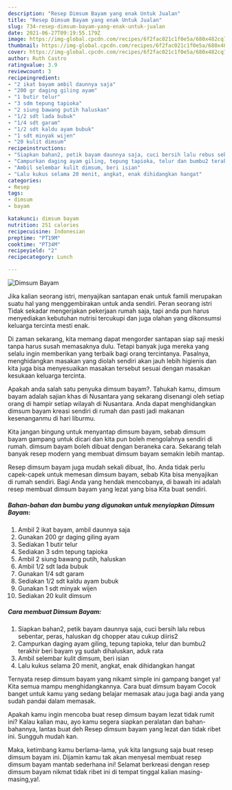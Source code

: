 ```yaml
---
description: "Resep Dimsum Bayam yang enak Untuk Jualan"
title: "Resep Dimsum Bayam yang enak Untuk Jualan"
slug: 734-resep-dimsum-bayam-yang-enak-untuk-jualan
date: 2021-06-27T09:19:55.179Z
image: https://img-global.cpcdn.com/recipes/6f2fac021c1f0e5a/680x482cq70/dimsum-bayam-foto-resep-utama.jpg
thumbnail: https://img-global.cpcdn.com/recipes/6f2fac021c1f0e5a/680x482cq70/dimsum-bayam-foto-resep-utama.jpg
cover: https://img-global.cpcdn.com/recipes/6f2fac021c1f0e5a/680x482cq70/dimsum-bayam-foto-resep-utama.jpg
author: Ruth Castro
ratingvalue: 3.9
reviewcount: 3
recipeingredient:
- "2 ikat bayam ambil daunnya saja"
- "200 gr daging giling ayam"
- "1 butir telur"
- "3 sdm tepung tapioka"
- "2 siung bawang putih haluskan"
- "1/2 sdt lada bubuk"
- "1/4 sdt garam"
- "1/2 sdt kaldu ayam bubuk"
- "1 sdt minyak wijen"
- "20 kulit dimsum"
recipeinstructions:
- "Siapkan bahan2, petik bayam daunnya saja, cuci bersih lalu rebus sebentar, peras, haluskan dg chopper atau cukup diiris2"
- "Campurkan daging ayam giling, tepung tapioka, telur dan bumbu2 terakhir beri bayam yg sudah dihaluskan, aduk rata"
- "Ambil selembar kulit dimsum, beri isian"
- "Lalu kukus selama 20 menit, angkat, enak dihidangkan hangat"
categories:
- Resep
tags:
- dimsum
- bayam

katakunci: dimsum bayam 
nutrition: 251 calories
recipecuisine: Indonesian
preptime: "PT19M"
cooktime: "PT34M"
recipeyield: "2"
recipecategory: Lunch

---
```



![Dimsum Bayam](https://img-global.cpcdn.com/recipes/6f2fac021c1f0e5a/680x482cq70/dimsum-bayam-foto-resep-utama.jpg)

Jika kalian seorang istri, menyajikan santapan enak untuk famili merupakan suatu hal yang menggembirakan untuk anda sendiri. Peran seorang istri Tidak sekadar mengerjakan pekerjaan rumah saja, tapi anda pun harus menyediakan kebutuhan nutrisi tercukupi dan juga olahan yang dikonsumsi keluarga tercinta mesti enak.

Di zaman  sekarang, kita memang dapat mengorder santapan siap saji meski tanpa harus susah memasaknya dulu. Tetapi banyak juga mereka yang selalu ingin memberikan yang terbaik bagi orang tercintanya. Pasalnya, menghidangkan masakan yang diolah sendiri akan jauh lebih higienis dan kita juga bisa menyesuaikan masakan tersebut sesuai dengan masakan kesukaan keluarga tercinta. 



Apakah anda salah satu penyuka dimsum bayam?. Tahukah kamu, dimsum bayam adalah sajian khas di Nusantara yang sekarang disenangi oleh setiap orang di hampir setiap wilayah di Nusantara. Anda dapat menghidangkan dimsum bayam kreasi sendiri di rumah dan pasti jadi makanan kesenanganmu di hari liburmu.

Kita jangan bingung untuk menyantap dimsum bayam, sebab dimsum bayam gampang untuk dicari dan kita pun boleh mengolahnya sendiri di rumah. dimsum bayam boleh dibuat dengan beraneka cara. Sekarang telah banyak resep modern yang membuat dimsum bayam semakin lebih mantap.

Resep dimsum bayam juga mudah sekali dibuat, lho. Anda tidak perlu capek-capek untuk memesan dimsum bayam, sebab Kita bisa menyajikan di rumah sendiri. Bagi Anda yang hendak mencobanya, di bawah ini adalah resep membuat dimsum bayam yang lezat yang bisa Kita buat sendiri.

<!--inarticleads1-->

##### Bahan-bahan dan bumbu yang digunakan untuk menyiapkan Dimsum Bayam:

1. Ambil 2 ikat bayam, ambil daunnya saja
1. Gunakan 200 gr daging giling ayam
1. Sediakan 1 butir telur
1. Sediakan 3 sdm tepung tapioka
1. Ambil 2 siung bawang putih, haluskan
1. Ambil 1/2 sdt lada bubuk
1. Gunakan 1/4 sdt garam
1. Sediakan 1/2 sdt kaldu ayam bubuk
1. Gunakan 1 sdt minyak wijen
1. Sediakan 20 kulit dimsum




<!--inarticleads2-->

##### Cara membuat Dimsum Bayam:

1. Siapkan bahan2, petik bayam daunnya saja, cuci bersih lalu rebus sebentar, peras, haluskan dg chopper atau cukup diiris2
1. Campurkan daging ayam giling, tepung tapioka, telur dan bumbu2 terakhir beri bayam yg sudah dihaluskan, aduk rata
1. Ambil selembar kulit dimsum, beri isian
1. Lalu kukus selama 20 menit, angkat, enak dihidangkan hangat




Ternyata resep dimsum bayam yang nikamt simple ini gampang banget ya! Kita semua mampu menghidangkannya. Cara buat dimsum bayam Cocok banget untuk kamu yang sedang belajar memasak atau juga bagi anda yang sudah pandai dalam memasak.

Apakah kamu ingin mencoba buat resep dimsum bayam lezat tidak rumit ini? Kalau kalian mau, ayo kamu segera siapkan peralatan dan bahan-bahannya, lantas buat deh Resep dimsum bayam yang lezat dan tidak ribet ini. Sungguh mudah kan. 

Maka, ketimbang kamu berlama-lama, yuk kita langsung saja buat resep dimsum bayam ini. Dijamin kamu tak akan menyesal membuat resep dimsum bayam mantab sederhana ini! Selamat berkreasi dengan resep dimsum bayam nikmat tidak ribet ini di tempat tinggal kalian masing-masing,ya!.

